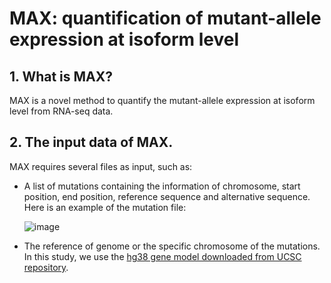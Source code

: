 # MAX: quantification of mutant-allele expression at isoform level

## 1. What is MAX?
MAX is a novel method to quantify the mutant-allele expression at isoform level from RNA-seq data. 

## 2. The input data of MAX.
MAX requires several files as input, such as:
- A list of mutations containing the information of chromosome, start position, end position, reference sequence and alternative sequence. Here is an example of the mutation file:

  ![image](https://user-images.githubusercontent.com/40486459/110201429-5520b100-7e63-11eb-9efd-e57f12793b66.png)
- The reference of genome or the specific chromosome of the mutations. In this study, we use the [hg38 gene model downloaded from UCSC repository](https://hgdownload.soe.ucsc.edu/goldenPath/hg38/chromosomes/).


